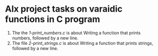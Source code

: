 # Alx project tasks on varaidic functions in C program  
1. The the *1-print_numbers.c* is about Writing a function that prints numbers, followed by a new line.  
2. The file *2-print_strings.c* is about Writing a function that prints strings, followed by a new line.  
